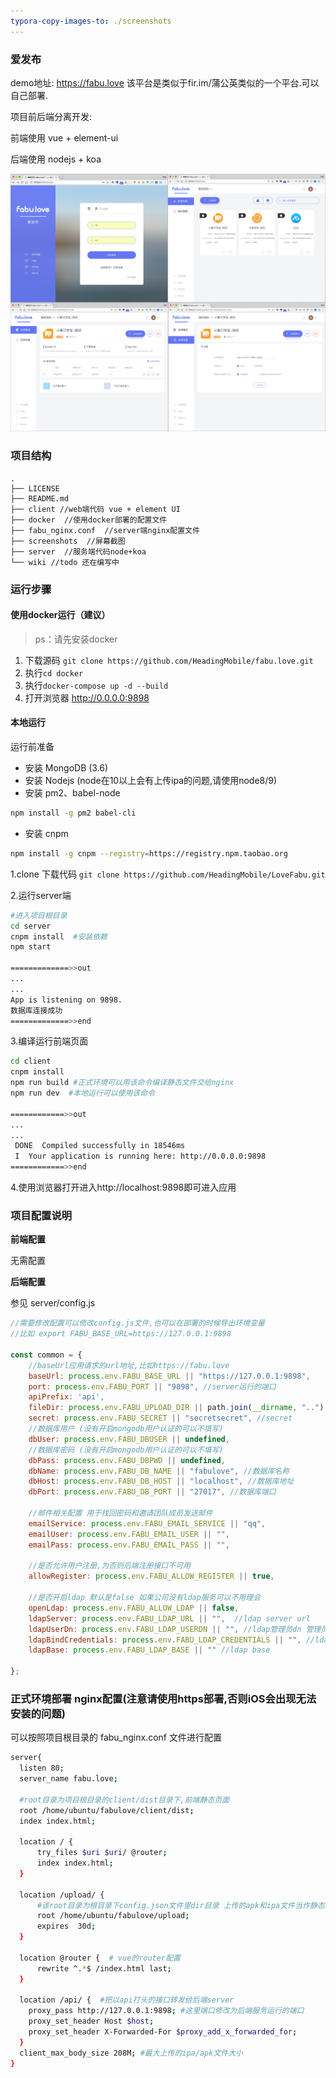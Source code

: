 ```yaml
---
typora-copy-images-to: ./screenshots
---
```


### 爱发布

demo地址: https://fabu.love
该平台是类似于fir.im/蒲公英类似的一个平台.可以自己部署.



项目前后端分离开发:

前端使用 vue + element-ui

后端使用 nodejs + koa

![Artboard](./screenshots/Artboard.png)

### 项目结构

```
.
├── LICENSE
├── README.md
├── client //web端代码 vue + element UI
├── docker  //使用docker部署的配置文件
├── fabu_nginx.conf  //server端nginx配置文件
├── screenshots  //屏幕截图
├── server  //服务端代码node+koa
└── wiki //todo 还在编写中
```

### 运行步骤

#### 使用docker运行（建议）

> ps：请先安装docker
1. 下载源码  `git clone https://github.com/HeadingMobile/fabu.love.git`
2. 执行`cd docker`
3. 执行`docker-compose up -d --build`
4. 打开浏览器 http://0.0.0.0:9898


#### 本地运行

运行前准备

* 安装 MongoDB (3.6)
* 安装 Nodejs (node在10以上会有上传ipa的问题,请使用node8/9)
* 安装 pm2、babel-node

```bash
npm install -g pm2 babel-cli
```

* 安装 cnpm

```bash
npm install -g cnpm --registry=https://registry.npm.taobao.org
```

1.clone 下载代码 `git clone https://github.com/HeadingMobile/LoveFabu.git`

2.运行server端

```bash
#进入项目根目录
cd server
cnpm install  #安装依赖
npm start

=============>>out
...
...
App is listening on 9898.
数据库连接成功
=============>>end
```

3.编译运行前端页面

```Bash
cd client
cnpm install
npm run build #正式环境可以用该命令编译静态文件交给nginx
npm run dev  #本地运行可以使用该命令

============>>out
...
...
 DONE  Compiled successfully in 18546ms                                                
 I  Your application is running here: http://0.0.0.0:9898
============>>end
```

4.使用浏览器打开进入http://localhost:9898即可进入应用




### 项目配置说明

**前端配置**

无需配置

**后端配置**

参见 server/config.js

```javascript
//需要修改配置可以修改config.js文件,也可以在部署的时候导出环境变量
//比如 export FABU_BASE_URL=https://127.0.0.1:9898

const common = {
    //baseUrl应用请求的url地址,比如https://fabu.love
    baseUrl: process.env.FABU_BASE_URL || "https://127.0.0.1:9898", 
    port: process.env.FABU_PORT || "9898", //server运行的端口
    apiPrefix: 'api',
    fileDir: process.env.FABU_UPLOAD_DIR || path.join(__dirname, ".."), //上传文件的存放目录
    secret: process.env.FABU_SECRET || "secretsecret", //secret
    //数据库用户 (没有开启mongodb用户认证的可以不填写)
    dbUser: process.env.FABU_DBUSER || undefined,  
    //数据库密码 (没有开启mongodb用户认证的可以不填写)
    dbPass: process.env.FABU_DBPWD || undefined,  
    dbName: process.env.FABU_DB_NAME || "fabulove", //数据库名称
    dbHost: process.env.FABU_DB_HOST || "localhost", //数据库地址
    dbPort: process.env.FABU_DB_PORT || "27017", //数据库端口
	
    //邮件相关配置 用于找回密码和邀请团队成员发送邮件
    emailService: process.env.FABU_EMAIL_SERVICE || "qq", 
    emailUser: process.env.FABU_EMAIL_USER || "", 
    emailPass: process.env.FABU_EMAIL_PASS || "",

    //是否允许用户注册,为否则后端注册接口不可用
    allowRegister: process.env.FABU_ALLOW_REGISTER || true, 

    //是否开启ldap 默认是false 如果公司没有ldap服务可以不用理会
    openLdap: process.env.FABU_ALLOW_LDAP || false, 
    ldapServer: process.env.FABU_LDAP_URL || "",  //ldap server url
    ldapUserDn: process.env.FABU_LDAP_USERDN || "", //ldap管理员dn 管理员用户名
    ldapBindCredentials: process.env.FABU_LDAP_CREDENTIALS || "", //ldap管理员密码
    ldapBase: process.env.FABU_LDAP_BASE || "" //ldap base

};
```





### 正式环境部署 nginx配置(注意请使用https部署,否则iOS会出现无法安装的问题)

可以按照项目根目录的 fabu_nginx.conf 文件进行配置

```bash
server{
  listen 80;
  server_name fabu.love;

  #root目录为项目根目录的client/dist目录下,前端静态页面
  root /home/ubuntu/fabulove/client/dist;
  index index.html;

  location / {
      try_files $uri $uri/ @router;
      index index.html;
  }

  location /upload/ {
      #该root目录为根目录下config.json文件里dir目录 上传的apk和ipa文件当作静态文件处理
      root /home/ubuntu/fabulove/upload;
      expires  30d;
  }

  location @router {  # vue的router配置
      rewrite ^.*$ /index.html last;
  }

  location /api/ {  #把以api打头的接口转发给后端server
    proxy_pass http://127.0.0.1:9898; #这里端口修改为后端服务运行的端口
    proxy_set_header Host $host;
    proxy_set_header X-Forwarded-For $proxy_add_x_forwarded_for;
  }
  client_max_body_size 208M; #最大上传的ipa/apk文件大小
}
```

